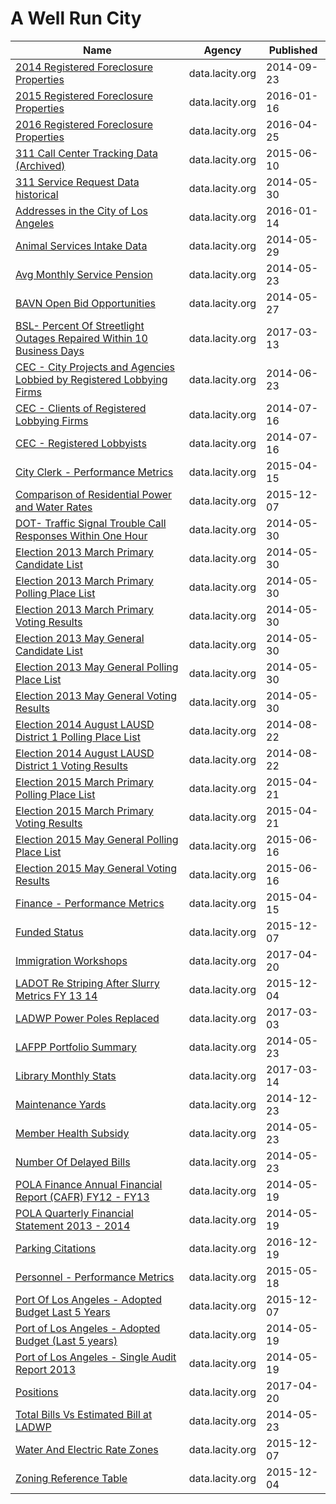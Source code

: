 # A Well Run City

Name | Agency | Published
---- | ---- | ---------
[2014 Registered Foreclosure Properties](../datasets/fdwe-pgcu.md) | data.lacity.org | 2014-09-23
[2015 Registered Foreclosure Properties](../datasets/f37w-ye7d.md) | data.lacity.org | 2016-01-16
[2016 Registered Foreclosure Properties](../datasets/4sbs-dcfn.md) | data.lacity.org | 2016-04-25
[311 Call Center Tracking Data (Archived)](../datasets/ukiu-8trj.md) | data.lacity.org | 2015-06-10
[311 Service Request Data historical](../datasets/bpyg-ytsg.md) | data.lacity.org | 2014-05-30
[Addresses in the City of Los Angeles](../datasets/4ca8-mxuh.md) | data.lacity.org | 2016-01-14
[Animal Services Intake Data](../datasets/8cmr-fbcu.md) | data.lacity.org | 2014-05-29
[Avg Monthly Service Pension](../datasets/skve-7mzv.md) | data.lacity.org | 2014-05-23
[BAVN Open Bid Opportunities](../datasets/qtax-byj7.md) | data.lacity.org | 2014-05-27
[BSL- Percent Of Streetlight Outages Repaired Within 10 Business Days](../datasets/fc3u-86zh.md) | data.lacity.org | 2017-03-13
[CEC - City Projects and Agencies Lobbied by Registered Lobbying Firms](../datasets/4xuf-944h.md) | data.lacity.org | 2014-06-23
[CEC - Clients of Registered Lobbying Firms](../datasets/9z5d-hgrh.md) | data.lacity.org | 2014-07-16
[CEC - Registered Lobbyists](../datasets/j4zm-9kqu.md) | data.lacity.org | 2014-07-16
[City Clerk - Performance Metrics](../datasets/rz94-zctd.md) | data.lacity.org | 2015-04-15
[Comparison of Residential Power and Water Rates](../datasets/mnrz-a5vv.md) | data.lacity.org | 2015-12-07
[DOT- Traffic Signal Trouble Call Responses Within One Hour](../datasets/rjdk-rz7f.md) | data.lacity.org | 2014-05-30
[Election 2013 March Primary Candidate List](../datasets/gr27-eza8.md) | data.lacity.org | 2014-05-30
[Election 2013 March Primary Polling Place List](../datasets/hkig-2qjq.md) | data.lacity.org | 2014-05-30
[Election 2013 March Primary Voting Results](../datasets/tfsb-fwmw.md) | data.lacity.org | 2014-05-30
[Election 2013 May General Candidate List](../datasets/x9tj-p4jm.md) | data.lacity.org | 2014-05-30
[Election 2013 May General Polling Place List](../datasets/rnxp-tz2v.md) | data.lacity.org | 2014-05-30
[Election 2013 May General Voting Results](../datasets/iz73-c344.md) | data.lacity.org | 2014-05-30
[Election 2014 August LAUSD District 1 Polling Place List](../datasets/aeva-nfqz.md) | data.lacity.org | 2014-08-22
[Election 2014 August LAUSD District 1 Voting Results](../datasets/v5uj-jj3r.md) | data.lacity.org | 2014-08-22
[Election 2015 March Primary Polling Place List](../datasets/h5ci-ugt3.md) | data.lacity.org | 2015-04-21
[Election 2015 March Primary Voting Results](../datasets/ce5i-q2bc.md) | data.lacity.org | 2015-04-21
[Election 2015 May General Polling Place List](../datasets/i5g3-9vuz.md) | data.lacity.org | 2015-06-16
[Election 2015 May General Voting Results](../datasets/fhm9-882e.md) | data.lacity.org | 2015-06-16
[Finance - Performance Metrics](../datasets/7y6s-y8bd.md) | data.lacity.org | 2015-04-15
[Funded Status](../datasets/e2fp-yzdz.md) | data.lacity.org | 2015-12-07
[Immigration Workshops](../datasets/2in3-5b7t.md) | data.lacity.org | 2017-04-20
[LADOT Re Striping After Slurry Metrics FY 13 14](../datasets/vt7b-3i5m.md) | data.lacity.org | 2015-12-04
[LADWP Power Poles Replaced](../datasets/t24g-hqix.md) | data.lacity.org | 2017-03-03
[LAFPP Portfolio Summary](../datasets/tnz4-ynvq.md) | data.lacity.org | 2014-05-23
[Library Monthly Stats](../datasets/m4ev-cuzz.md) | data.lacity.org | 2017-03-14
[Maintenance Yards](../datasets/gsdn-8z5h.md) | data.lacity.org | 2014-12-23
[Member Health Subsidy](../datasets/7ecf-jj8x.md) | data.lacity.org | 2014-05-23
[Number Of Delayed Bills](../datasets/f7se-beud.md) | data.lacity.org | 2014-05-23
[POLA Finance Annual Financial Report (CAFR) FY12 - FY13](../datasets/jdgw-bwcf.md) | data.lacity.org | 2014-05-19
[POLA Quarterly Financial Statement 2013 - 2014](../datasets/v7gk-cxxi.md) | data.lacity.org | 2014-05-19
[Parking Citations](../datasets/wjz9-h9np.md) | data.lacity.org | 2016-12-19
[Personnel - Performance Metrics](../datasets/bjf9-aept.md) | data.lacity.org | 2015-05-18
[Port Of Los Angeles - Adopted Budget Last 5 Years](../datasets/du8q-hww5.md) | data.lacity.org | 2015-12-07
[Port of Los Angeles - Adopted Budget (Last 5 years)](../datasets/7hg6-c9kc.md) | data.lacity.org | 2014-05-19
[Port of Los Angeles - Single Audit Report 2013](../datasets/xhx7-hr4h.md) | data.lacity.org | 2014-05-19
[Positions](../datasets/46qe-t7np.md) | data.lacity.org | 2017-04-20
[Total Bills Vs Estimated Bill at LADWP](../datasets/svt7-r3ww.md) | data.lacity.org | 2014-05-23
[Water And Electric Rate Zones](../datasets/q7z5-z3b9.md) | data.lacity.org | 2015-12-07
[Zoning Reference Table](../datasets/ikdx-vgub.md) | data.lacity.org | 2015-12-04


